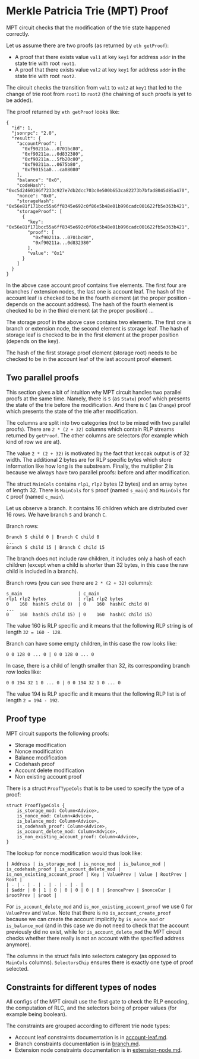# Merkle Patricia Trie (MPT) Proof

MPT circuit checks that the modification of the trie state happened correctly.

Let us assume there are two proofs (as returned by `eth getProof`):

- A proof that there exists value `val1` at key `key1` for address `addr` in the state trie with root `root1`.
- A proof that there exists value `val2` at key `key1` for address `addr` in the state trie with root `root2`.

The circuit checks the transition from `val1` to `val2` at `key1` that led to the change
of trie root from `root1` to `root2` (the chaining of such proofs is yet to be added).

The proof returned by `eth getProof` looks like:

```
{
  "id": 1,
  "jsonrpc": "2.0",
  "result": {
    "accountProof": [
      "0xf90211a...0701bc80",
      "0xf90211a...0d832380",
      "0xf90211a...5fb20c80",
      "0xf90211a...0675b80",
      "0xf90151a0...ca08080"
    ],
    "balance": "0x0",
    "codeHash": "0xc5d2460186f7233c927e7db2dcc703c0e500b653ca82273b7bfad8045d85a470",
    "nonce": "0x0",
    "storageHash": "0x56e81f171bcc55a6ff8345e692c0f86e5b48e01b996cadc001622fb5e363b421",
    "storageProof": [
      {
        "key": "0x56e81f171bcc55a6ff8345e692c0f86e5b48e01b996cadc001622fb5e363b421",
        "proof": [
          "0xf90211a...0701bc80",
          "0xf90211a...0d832380"
        ],
        "value": "0x1"
      }
    ]
  }
}
```

In the above case account proof contains five elements.
The first four are branches / extension nodes, the last one is account leaf.
The hash of the account leaf is checked to
be in the fourth element (at the proper position - depends on the account address).
The hash of the fourth element is checked to be in the third element (at the proper position) ...

The storage proof in the above case contains two elements.
The first one is branch or extension node, the second element is storage leaf.
The hash of storage leaf is checked to
be in the first element at the proper position (depends on the key).

The hash of the first storage proof element (storage root) needs to be checked
to be in the account leaf of the last account proof element.

## Two parallel proofs

This section gives a bit of intuition why MPT circuit handles two parallel proofs at the
same time. Namely, there is `S` (as `State`) proof which presents the state of the trie
before the modification. And there is `C` (as `Change`) proof which presents the state
of the trie after modification. 

The columns are split into two categories (not to be mixed with two parallel proofs).
There are `2 * (2 + 32)` columns which contain RLP
streams returned by `getProof`. The other columns are selectors (for example which kind of
row we are at).

The value `2 * (2 + 32)` is motivated by the fact that keccak output is of 32 width.
The additional 2 bytes are for RLP specific bytes which store information like
how long is the substream.
Finally, the multiplier 2 is because we always have two parallel proofs:
before and after modification.

The struct `MainCols` contains `rlp1`, `rlp2` bytes (2 bytes) and an array `bytes` of length 32.
There is `MainCols` for `S` proof (named `s_main`) and
`MainCols` for `C` proof (named `c_main`).

Let us observe a branch. It contains 16 children which are distributed over 16 rows.
We have branch `S` and branch `C`.

Branch rows:
```
Branch S child 0 | Branch C child 0
...
Branch S child 15 | Branch C child 15
```

The branch does not include raw children, it includes only a hash of each children (except
when a child is shorter than 32 bytes, in this case the raw child is included in a branch).

Branch rows (you can see there are `2 * (2 + 32)` columns):
```
s_main                     | c_main
rlp1 rlp2 bytes            | rlp1 rlp2 bytes
0    160  hash(S child 0)  | 0    160  hash(C child 0)
...
0    160  hash(S child 15) | 0    160  hash(C child 15)
```

The value 160 is RLP specific and it means that the following RLP string is of length
`32 = 160 - 128`.

Branch can have some empty children, in this case the row looks like:
```
0 0 128 0 ... 0 | 0 0 128 0 ... 0 
```

In case, there is a child of length smaller than 32, its corresponding branch row looks like:
```
0 0 194 32 1 0 ... 0 | 0 0 194 32 1 0 ... 0 
```

The value 194 is RLP specific and it means that the following RLP list is of length
`2 = 194 - 192`.

## Proof type

MPT circuit supports the following proofs:
 - Storage modification
 - Nonce modification
 - Balance modification
 - Codehash proof
 - Account delete modification
 - Non existing account proof

There is a struct `ProofTypeCols` that is to be used to specify the type of a proof:
```
struct ProofTypeCols {
    is_storage_mod: Column<Advice>,
    is_nonce_mod: Column<Advice>,
    is_balance_mod: Column<Advice>,
    is_codehash_proof: Column<Advice>,
    is_account_delete_mod: Column<Advice>,
    is_non_existing_account_proof: Column<Advice>,
}
```

The lookup for nonce modification would thus look like:

```
| Address | is_storage_mod | is_nonce_mod | is_balance_mod | is_codehash_proof | is_account_delete_mod | is_non_existing_account_proof | Key | ValuePrev | Value | RootPrev | Root |
| - | - | - | - | - | - | - |
| $addr | 0 | 1 | 0 | 0 | 0 | 0 | 0 | $noncePrev | $nonceCur | $rootPrev | $root |
```

For `is_account_delete_mod` and `is_non_existing_account_proof` we use 0 for `ValuePrev` and `Value`. Note that there is no `is_account_create_proof` because we can create the account implicitly by `is_nonce_mod` or `is_balance_mod` (and in this case we do not need to check that the account previously did no exist, while for `is_account_delete_mod` the MPT circuit checks whether there really is not an account with the specified address anymore).

The columns in the struct falls into selectors category (as opposed to `MainCols` columns).
`SelectorsChip` ensures there is exactly one type of proof selected.

## Constraints for different types of nodes

All configs of the MPT circuit use the first gate to check the RLP encoding,
the computation of RLC, and the selectors being of proper values (for example being
boolean).

The constraints are grouped according to different trie node types:
 * Account leaf constraints documentation is in [account-leaf.md](account-leaf.md).
 * Branch constraints documentation is in [branch.md](branch.md).
 * Extension node constraints documentation is in [extension-node.md](extension-node.md).